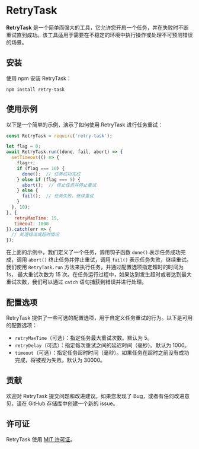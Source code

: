 # RetryTask

**RetryTask** 是一个简单而强大的工具，它允许您开启一个任务，并在失败时不断重试直到成功。该工具适用于需要在不稳定的环境中执行操作或处理不可预测错误的场景。

## 安装

使用 npm 安装 RetryTask：

```
npm install retry-task
```

## 使用示例

以下是一个简单的示例，演示了如何使用 RetryTask 进行任务重试：

```javascript
const RetryTask = require('retry-task');

let flag = 0;
await RetryTask.run((done, fail, abort) => {
  setTimeout(() => {
    flag++;
    if (flag === 10) {
      done();  // 任务成功完成
    } else if (flag === 5) {
      abort();  // 终止任务并停止重试
    } else {
      fail();  // 任务失败，继续重试
    }
  }, 10);
}, {
   retryMaxTime: 15,
   timeout: 1000
}).catch(err => {
  // 处理错误或超时情况
});
```

在上面的示例中，我们定义了一个任务，调用钩子函数 `done()` 表示任务成功完成，调用 `abort()` 终止任务并停止重试，调用 `fail()` 表示任务失败，继续重试。我们使用 `RetryTask.run` 方法来执行任务，并通过配置选项指定超时的时间为 1s， 最大重试次数为 15 次。在任务运行过程中，如果达到发生超时或者达到最大重试次数，我们可以通过 `catch` 语句捕获到错误并进行处理。

## 配置选项

RetryTask 提供了一些可选的配置选项，用于自定义任务重试的行为。以下是可用的配置选项：

- `retryMaxTime`（可选）：指定任务最大重试次数。默认为 5。
- `retryDelay`（可选）：指定每次重试之间的延迟时间（毫秒）。默认为 1000。
- `timeout`（可选）：指定任务超时时间（毫秒）。如果任务在超时之前没有成功完成，将被视为失败。默认为 30000。

## 贡献

欢迎对 RetryTask 提交问题和改进建议。如果您发现了 Bug，或者有任何改进意见，请在 GitHub 存储库中创建一个新的 issue。

## 许可证

RetryTask 使用 [MIT 许可证](https://opensource.org/licenses/MIT)。